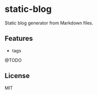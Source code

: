 # static-blog

Static blog generator from Markdown files.

## Features

- tags

@TODO

## License

MIT
